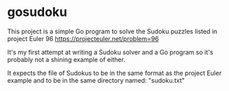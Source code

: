 # gosudoku

This project is a simple Go program to solve the Sudoku puzzles listed in project Euler 96
https://projecteuler.net/problem=96

It's my first attempt at writing a Sudoku solver and a Go program so it's probably not a shining example of either. 

It expects the file of Sudokus to be in the same format as the project Euler example and to be in the same directory named: "sudoku.txt"